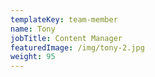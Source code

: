```yaml
---
templateKey: team-member
name: Tony
jobTitle: Content Manager
featuredImage: /img/tony-2.jpg
weight: 95
---
```


